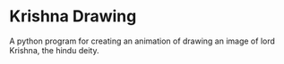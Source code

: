 # Krishna Drawing
 
A python program for creating an animation of drawing an image of lord Krishna, the hindu deity.
